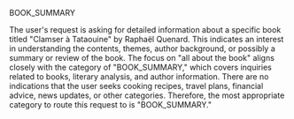 BOOK_SUMMARY

The user's request is asking for detailed information about a specific book titled "Clamser à Tataouine" by Raphaël Quenard. This indicates an interest in understanding the contents, themes, author background, or possibly a summary or review of the book. The focus on "all about the book" aligns closely with the category of "BOOK_SUMMARY," which covers inquiries related to books, literary analysis, and author information. There are no indications that the user seeks cooking recipes, travel plans, financial advice, news updates, or other categories. Therefore, the most appropriate category to route this request to is "BOOK_SUMMARY."